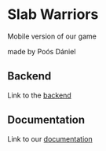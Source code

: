 # Slab Warriors
Mobile version of our game

made by Poós Dániel

## Backend 
Link to the [backend](https://github.com/pivarcsi-gergely/slabackend)

## Documentation
Link to our [documentation](https://docs.google.com/document/d/1402N2EjcMnzjCcaw5d_oRT4_ZYVZMcyKTWUovhdAM4Y)
